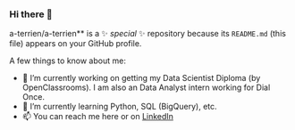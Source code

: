 ### Hi there 👋
a-terrien/a-terrien** is a ✨ _special_ ✨ repository because its `README.md` (this file) appears on your GitHub profile.

A few things to know about me: 

- 🔭 I’m currently working on getting my Data Scientist Diploma (by OpenClassrooms). I am also an Data Analyst intern working for Dial Once. 
- 🌱 I’m currently learning Python, SQL (BigQuery), etc. 
- 📫 You can reach me here or on [LinkedIn](https://www.linkedin.com/in/audrey-terrien-data/)
